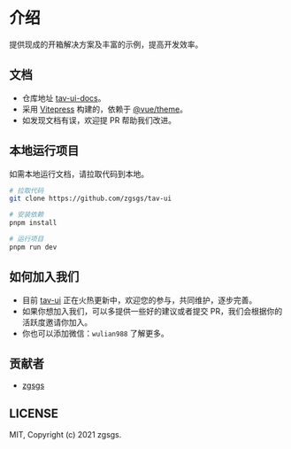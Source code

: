 # 介绍

提供现成的开箱解决方案及丰富的示例，提高开发效率。

## 文档

- 仓库地址 [tav-ui-docs](https://github.com/zgsgs/tav-ui-docs)。
- 采用 [Vitepress](https://github.com/vuejs/vitepress) 构建的，依赖于 [@vue/theme](https://github.com/vuejs/theme)。
- 如发现文档有误，欢迎提 PR 帮助我们改进。

## 本地运行项目

如需本地运行文档，请拉取代码到本地。

```bash
# 拉取代码
git clone https://github.com/zgsgs/tav-ui

# 安装依赖
pnpm install

# 运行项目
pnpm run dev
```

## 如何加入我们

- 目前 [tav-ui](https://github.com/zgsgs/tav-ui) 正在火热更新中，欢迎您的参与，共同维护，逐步完善。
- 如果你想加入我们，可以多提供一些好的建议或者提交 PR，我们会根据你的活跃度邀请你加入。
- 你也可以添加微信：`wulian988` 了解更多。

## 贡献者

- [zgsgs](https://github.com/zgsgs)

## LICENSE

MIT, Copyright (c) 2021 zgsgs.
